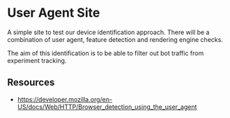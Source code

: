 # User Agent Site

A simple site to test our device identification approach. There will be a combination of user agent, feature detection and rendering engine checks.

The aim of this identification is to be able to filter out bot traffic from experiment tracking.

## Resources
- https://developer.mozilla.org/en-US/docs/Web/HTTP/Browser_detection_using_the_user_agent
